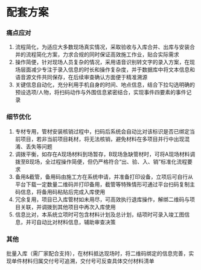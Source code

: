 <!--
 * @Author: LeeZB
 * @Date: 2025-06-24 20:28:28
 * @LastEditors: Leezb101 leezb101@126.com
 * @LastEditTime: 2025-06-24 21:09:31
 * @copyright: Copyright © 2025 高新供水.
-->
# 配套方案

### 痛点应对
1. 流程简化，为适应大多数现场真实情况，采取验收与入库合并、出库与安装合并的流程简化方案，力求合规的同时保证高效施工作业，贴合实际需求
2. 操作简便，针对现场人员复杂的情况，采用语音识别转文字的录入方案，在现场层面减少专注于录入信息的时长和操作复杂度，并于数据库中将文本信息和语音源文件共同保存，在后续审查确认方面便于精准溯源
3. 关键信息自动化，充分利用手机自身的时间、地点信息，结合下拉勾选明确的预设选项/人物，将扫码动作与外围信息紧密结合，实现事件四要素的事件记录

### 细节优化
1. 专材专用，管材安装核销过程中，扫码后系统会自动比对该标识是否已绑定当前项目，若非当前项目耗材，将无法核销，避免材料在多项目并行中出现混淆、丢失等问题
2. 调拨平衡，如存在A现场材料到场暂存，B现场急缺管材时，可将A现场材料调拨至B现场，全过程操作简便，但仍严格符合“出、验、入、销”标准化流程要求
3. 备用&截管，备用码由施工方在系统申请，并准备打印设备，立项后可自行从平台下载一定数量二维码并打印备用，截管等特殊情形可通过平台扫码复制主码信息，将备用码粘贴后完成入库使用
4. 冗余复用，项目已入库管材如未用尽，可高效执行退库操作，解绑二维码与项目关联，并调拨到其他项目中再次入库使用
5. 信息比对，本系统立项时可包含材料计划及总计划，结项时可录入竣工图信息，并可自动比对材料信息，辅助审查决策

### 其他
批量入库（需厂家配合支持），在材料抵达现场时，将二维码绑定的信息完善，实现单件材料归属交付号可追溯，交付号可反查具体交付材料清单





